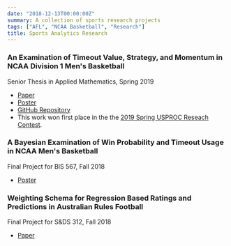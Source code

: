 ```yaml
---
date: "2018-12-13T00:00:00Z"
summary: A collection of sports research projects
tags: ["AFL", "NCAA Basketball", "Research"]
title: Sports Analytics Research
---
```


### An Examination of Timeout Value, Strategy, and Momentum in NCAA Division 1 Men's Basketball
Senior Thesis in Applied Mathematics, Spring 2019

* [Paper](https://github.com/lbenz730/Senior-Thesis/blob/master/luke_benz_senior_thesis.pdf)
* [Poster](https://lukebenz.com/nessis/timeout_value.pdf)
* [GitHub Repository](https://github.com/lbenz730/Senior-Thesis)
* This work won first place in the the [2019 Spring USPROC Reseach Contest](https://www.causeweb.org/usproc/usresp/2019/spring/winners).

### A Bayesian Examination of Win Probability and Timeout Usage in NCAA Men's Basketball
Final Project for BIS 567, Fall 2018

* [Poster](https://github.com/lbenz730/BIS_567_Final_Project/blob/master/Documents/Fall%202018/BIS%20567/Final%20Project/Benz_BIS_567_Final_Poster.pdf)

### Weighting Schema for Regression Based Ratings and Predictions in Australian Rules Football
Final Project for S&DS 312, Fall 2018

* [Paper](https://github.com/lbenz730/Sports_Analytics/blob/master/afl_weighting_schema.pdf)